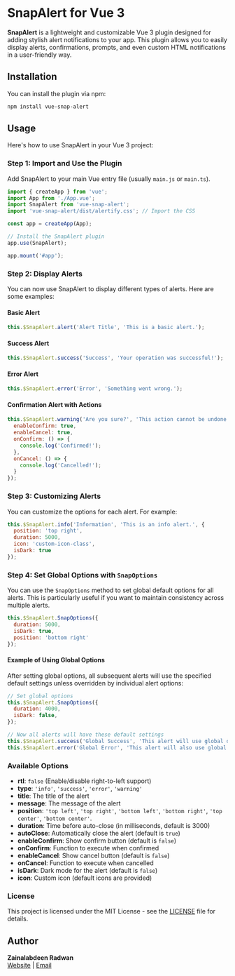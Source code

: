 # SnapAlert for Vue 3

**SnapAlert** is a lightweight and customizable Vue 3 plugin designed for adding stylish alert notifications to your app. This plugin allows you to easily display alerts, confirmations, prompts, and even custom HTML notifications in a user-friendly way.



## Installation

You can install the plugin via npm:

```bash
npm install vue-snap-alert
```

## Usage

Here's how to use SnapAlert in your Vue 3 project:

### Step 1: Import and Use the Plugin

Add SnapAlert to your main Vue entry file (usually `main.js` or `main.ts`).

```javascript
import { createApp } from 'vue';
import App from './App.vue';
import SnapAlert from 'vue-snap-alert';
import 'vue-snap-alert/dist/alertify.css'; // Import the CSS

const app = createApp(App);

// Install the SnapAlert plugin
app.use(SnapAlert);

app.mount('#app');
```

### Step 2: Display Alerts

You can now use SnapAlert to display different types of alerts. Here are some examples:

#### Basic Alert

```javascript
this.$SnapAlert.alert('Alert Title', 'This is a basic alert.');
```

#### Success Alert

```javascript
this.$SnapAlert.success('Success', 'Your operation was successful!');
```

#### Error Alert

```javascript
this.$SnapAlert.error('Error', 'Something went wrong.');
```

#### Confirmation Alert with Actions

```javascript
this.$SnapAlert.warning('Are you sure?', 'This action cannot be undone.', {
  enableConfirm: true,
  enableCancel: true,
  onConfirm: () => {
    console.log('Confirmed!');
  },
  onCancel: () => {
    console.log('Cancelled!');
  }
});
```

### Step 3: Customizing Alerts

You can customize the options for each alert. For example:

```javascript
this.$SnapAlert.info('Information', 'This is an info alert.', {
  position: 'top right',
  duration: 5000,
  icon: 'custom-icon-class',
  isDark: true
});
```

### Step 4: Set Global Options with `SnapOptions`

You can use the `SnapOptions` method to set global default options for all alerts. This is particularly useful if you want to maintain consistency across multiple alerts.

```javascript
this.$SnapAlert.SnapOptions({
  duration: 5000,
  isDark: true,
  position: 'bottom right'
});
```

#### Example of Using Global Options

After setting global options, all subsequent alerts will use the specified default settings unless overridden by individual alert options:

```javascript
// Set global options
this.$SnapAlert.SnapOptions({
  duration: 4000,
  isDark: false,
});

// Now all alerts will have these default settings
this.$SnapAlert.success('Global Success', 'This alert will use global options.');
this.$SnapAlert.error('Global Error', 'This alert will also use global options.');
```

### Available Options

- **rtl**: `false` (Enable/disable right-to-left support)
- **type**: `'info'`, `'success'`, `'error'`, `'warning'`
- **title**: The title of the alert
- **message**: The message of the alert
- **position**: `'top left'`, `'top right'`, `'bottom left'`, `'bottom right'`, `'top center'`, `'bottom center'`.
- **duration**: Time before auto-close (in milliseconds, default is 3000)
- **autoClose**: Automatically close the alert (default is `true`)
- **enableConfirm**: Show confirm button (default is `false`)
- **onConfirm**: Function to execute when confirmed
- **enableCancel**: Show cancel button (default is `false`)
- **onCancel**: Function to execute when cancelled
- **isDark**: Dark mode for the alert (default is `false`)
- **icon**: Custom icon (default icons are provided)

### License

This project is licensed under the MIT License - see the [LICENSE](LICENSE) file for details.

## Author

**Zainalabdeen Radwan**  
[Website](https://picker.sd) | [Email](mailto:zain@picker.sd)
